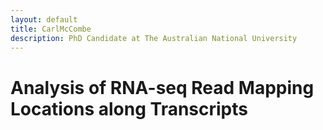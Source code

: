 ```yaml
---
layout: default
title: CarlMcCombe
description: PhD Candidate at The Australian National University
---
```

# Analysis of RNA-seq Read Mapping Locations along Transcripts
